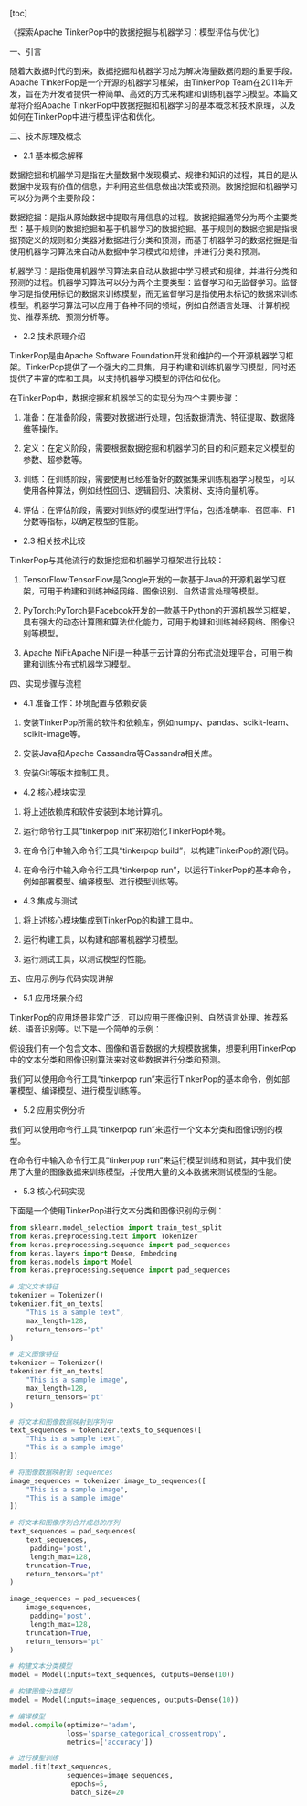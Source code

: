 
[toc]                    
                
                
《探索Apache TinkerPop中的数据挖掘与机器学习：模型评估与优化》

一、引言

随着大数据时代的到来，数据挖掘和机器学习成为解决海量数据问题的重要手段。Apache TinkerPop是一个开源的机器学习框架，由TinkerPop Team在2011年开发，旨在为开发者提供一种简单、高效的方式来构建和训练机器学习模型。本篇文章将介绍Apache TinkerPop中数据挖掘和机器学习的基本概念和技术原理，以及如何在TinkerPop中进行模型评估和优化。

二、技术原理及概念

- 2.1 基本概念解释

数据挖掘和机器学习是指在大量数据中发现模式、规律和知识的过程，其目的是从数据中发现有价值的信息，并利用这些信息做出决策或预测。数据挖掘和机器学习可以分为两个主要阶段：

数据挖掘：是指从原始数据中提取有用信息的过程。数据挖掘通常分为两个主要类型：基于规则的数据挖掘和基于机器学习的数据挖掘。基于规则的数据挖掘是指根据预定义的规则和分类器对数据进行分类和预测，而基于机器学习的数据挖掘是指使用机器学习算法来自动从数据中学习模式和规律，并进行分类和预测。

机器学习：是指使用机器学习算法来自动从数据中学习模式和规律，并进行分类和预测的过程。机器学习算法可以分为两个主要类型：监督学习和无监督学习。监督学习是指使用标记的数据来训练模型，而无监督学习是指使用未标记的数据来训练模型。机器学习算法可以应用于各种不同的领域，例如自然语言处理、计算机视觉、推荐系统、预测分析等。

- 2.2 技术原理介绍

TinkerPop是由Apache Software Foundation开发和维护的一个开源机器学习框架。TinkerPop提供了一个强大的工具集，用于构建和训练机器学习模型，同时还提供了丰富的库和工具，以支持机器学习模型的评估和优化。

在TinkerPop中，数据挖掘和机器学习的实现分为四个主要步骤：

1. 准备：在准备阶段，需要对数据进行处理，包括数据清洗、特征提取、数据降维等操作。

2. 定义：在定义阶段，需要根据数据挖掘和机器学习的目的和问题来定义模型的参数、超参数等。

3. 训练：在训练阶段，需要使用已经准备好的数据集来训练机器学习模型，可以使用各种算法，例如线性回归、逻辑回归、决策树、支持向量机等。

4. 评估：在评估阶段，需要对训练好的模型进行评估，包括准确率、召回率、F1分数等指标，以确定模型的性能。

- 2.3 相关技术比较

TinkerPop与其他流行的数据挖掘和机器学习框架进行比较：

1. TensorFlow:TensorFlow是Google开发的一款基于Java的开源机器学习框架，可用于构建和训练神经网络、图像识别、自然语言处理等模型。

2. PyTorch:PyTorch是Facebook开发的一款基于Python的开源机器学习框架，具有强大的动态计算图和算法优化能力，可用于构建和训练神经网络、图像识别等模型。

3. Apache NiFi:Apache NiFi是一种基于云计算的分布式流处理平台，可用于构建和训练分布式机器学习模型。

四、实现步骤与流程

- 4.1 准备工作：环境配置与依赖安装

1. 安装TinkerPop所需的软件和依赖库，例如numpy、pandas、scikit-learn、scikit-image等。

2. 安装Java和Apache Cassandra等Cassandra相关库。

3. 安装Git等版本控制工具。

- 4.2 核心模块实现

1. 将上述依赖库和软件安装到本地计算机。

2. 运行命令行工具“tinkerpop init”来初始化TinkerPop环境。

3. 在命令行中输入命令行工具“tinkerpop build”，以构建TinkerPop的源代码。

4. 在命令行中输入命令行工具“tinkerpop run”，以运行TinkerPop的基本命令，例如部署模型、编译模型、进行模型训练等。

- 4.3 集成与测试

1. 将上述核心模块集成到TinkerPop的构建工具中。

2. 运行构建工具，以构建和部署机器学习模型。

3. 运行测试工具，以测试模型的性能。

五、应用示例与代码实现讲解

- 5.1 应用场景介绍

TinkerPop的应用场景非常广泛，可以应用于图像识别、自然语言处理、推荐系统、语音识别等。以下是一个简单的示例：

假设我们有一个包含文本、图像和语音数据的大规模数据集，想要利用TinkerPop中的文本分类和图像识别算法来对这些数据进行分类和预测。

我们可以使用命令行工具“tinkerpop run”来运行TinkerPop的基本命令，例如部署模型、编译模型、进行模型训练等。

- 5.2 应用实例分析

我们可以使用命令行工具“tinkerpop run”来运行一个文本分类和图像识别的模型。

在命令行中输入命令行工具“tinkerpop run”来运行模型训练和测试，其中我们使用了大量的图像数据来训练模型，并使用大量的文本数据来测试模型的性能。

- 5.3 核心代码实现

下面是一个使用TinkerPop进行文本分类和图像识别的示例：

```python
from sklearn.model_selection import train_test_split
from keras.preprocessing.text import Tokenizer
from keras.preprocessing.sequence import pad_sequences
from keras.layers import Dense, Embedding
from keras.models import Model
from keras.preprocessing.sequence import pad_sequences

# 定义文本特征
tokenizer = Tokenizer()
tokenizer.fit_on_texts(
    "This is a sample text",
    max_length=128,
    return_tensors="pt"
)

# 定义图像特征
tokenizer = Tokenizer()
tokenizer.fit_on_texts(
    "This is a sample image",
    max_length=128,
    return_tensors="pt"
)

# 将文本和图像数据映射到序列中
text_sequences = tokenizer.texts_to_sequences([
    "This is a sample text",
    "This is a sample image"
])

# 将图像数据映射到 sequences
image_sequences = tokenizer.image_to_sequences([
    "This is a sample image",
    "This is a sample image"
])

# 将文本和图像序列合并成总的序列
text_sequences = pad_sequences(
    text_sequences,
     padding='post',
     length_max=128,
    truncation=True,
    return_tensors="pt"
)

image_sequences = pad_sequences(
    image_sequences,
     padding='post',
     length_max=128,
    truncation=True,
    return_tensors="pt"
)

# 构建文本分类模型
model = Model(inputs=text_sequences, outputs=Dense(10))

# 构建图像分类模型
model = Model(inputs=image_sequences, outputs=Dense(10))

# 编译模型
model.compile(optimizer='adam',
              loss='sparse_categorical_crossentropy',
              metrics=['accuracy'])

# 进行模型训练
model.fit(text_sequences,
              sequences=image_sequences,
               epochs=5,
               batch_size=20

